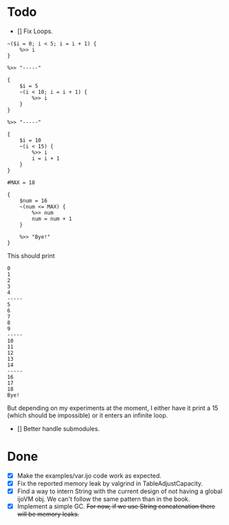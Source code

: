 # Todo
- [] Fix Loops.
```ijo
~($i = 0; i < 5; i = i + 1) {
	%>> i
}

%>> "-----"

{
	$i = 5
	~(i < 10; i = i + 1) {
		%>> i
	}
}

%>> "-----"

{
	$i = 10
	~(i < 15) {
		%>> i
		i = i + 1
	}
}

#MAX = 18

{
	$num = 16
	~(num <= MAX) {
		%>> num
		num = num + 1
	}

	%>> "Bye!"
}
```
This should print
```ijo
0
1
2
3
4
-----
5
6
7
8
9
-----
10
11
12
13
14
-----
16
17
18
Bye!
```
But depending on my experiments at the moment, I either have it print a 15 (which should be impossible) or it enters an infinite loop.

- [] Better handle submodules.

# Done
- [X] Make the examples/var.ijo code work as expected.
- [X] Fix the reported memory leak by valgrind in TableAdjustCapacity.
- [X] Find a way to intern String with the current design of not having a global ijoVM obj. We can't follow the same pattern than in the book.
- [X] Implement a simple GC. ~~For now, if we use String concatenation there will be memory leaks.~~